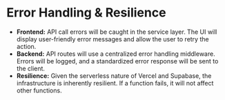 # Error Handling & Resilience

-   **Frontend:** API call errors will be caught in the service layer. The UI will display user-friendly error messages and allow the user to retry the action.
-   **Backend:** API routes will use a centralized error handling middleware. Errors will be logged, and a standardized error response will be sent to the client.
-   **Resilience:** Given the serverless nature of Vercel and Supabase, the infrastructure is inherently resilient. If a function fails, it will not affect other functions.
